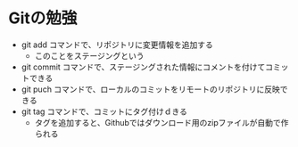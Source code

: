 # Gitの勉強

- git add コマンドで、リポジトリに変更情報を追加する
  - このことをステージングという
- git commit コマンドで、ステージングされた情報にコメントを付けてコミットできる
- git puch コマンドで、ローカルのコミットをリモートのリポジトリに反映できる
- git tag コマンドで、コミットにタグ付けｄきる
  - タグを追加すると、Githubではダウンロード用のzipファイルが自動で作られる

